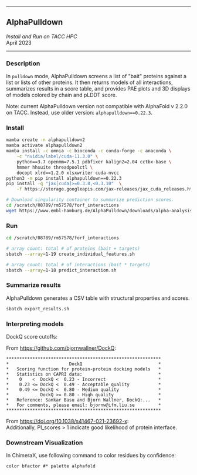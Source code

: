 ___
## **AlphaPulldown**
*Install and Run on TACC HPC*  
April 2023
___


### **Description**
In `pulldown` mode, AlphaPulldown screens a list of "bait" proteins against a list or lists of other proteins. 
It then returns models of all interactions, summarizes results in a score table, and provides PAE plots and 3D displays of models colored by chain and pLDDT score.

Note: current AlphaPulldown version not compatible with AlphaFold v 2.2.0 on TACC. Instead, use older version: `alphapulldown==0.22.3`. 



### **Install** 
```bash
mamba create -n alphapulldown2
mamba activate alphapulldown2
mamba install -c omnia -c bioconda -c conda-forge -c anaconda \
    -c "nvidia/label/cuda-11.3.0" \
	python==3.7 openmm=7.5.1 pdbfixer kalign2=2.04 cctbx-base \
    hmmer hhsuite threadpoolctl \
	docopt xlrd==1.2.0 xlsxwriter cuda-nvcc
python3 -m pip install alphapulldown==0.22.3
pip install -q "jax[cuda]>=0.3.8,<0.3.10"  \
    -f https://storage.googleapis.com/jax-releases/jax_cuda_releases.html

# Download singularity container to summarize prediction scores. 
cd /scratch/08789/rm57578/forf_interactions
wget https://www.embl-hamburg.de/AlphaPulldown/downloads/alpha-analysis.sif
```


### **Run** 
```bash
cd /scratch/08789/rm57578/forf_interactions

# array count: total # of proteins (bait + targets)
sbatch --array=1-19 create_individual_features.sh

# array count: total # of interactions (bait * targets)
sbatch --array=1-18 predict_interaction.sh
```


### **Summarize results** 
AlphaPulldown generates a CSV table with structural properties and scores.
```bash
sbatch export_results.sh
```


### **Interpreting models**
DockQ score cutoffs:

From https://github.com/bjornwallner/DockQ:
```
***********************************************************
*                       DockQ                             *
*   Scoring function for protein-protein docking models   *
*   Statistics on CAPRI data:                             *
*    0    <  DockQ <  0.23 - Incorrect                    *
*    0.23 <= DockQ <  0.49 - Acceptable quality           *
*    0.49 <= DockQ <  0.80 - Medium quality               *
*            DockQ >= 0.80 - High quality                 *
*   Reference: Sankar Basu and Bjorn Wallner, DockQ:...   *
*   For comments, please email: bjornw@ifm.liu.se         *
***********************************************************
```

From https://doi.org/10.1038/s41467-021-23692-x:  
Additionally, PI_scores > 1 indicate good likelihood of protein interface. 

### **Downstream Visualization**
In ChimeraX, use following command to color residues by confidence:
``` 
color bfactor #* palette alphafold
```
